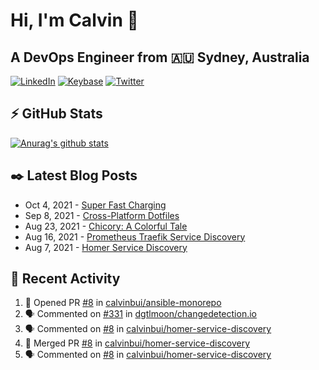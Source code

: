 # Hi, I'm Calvin 🍭
## A DevOps Engineer from 🇦🇺 Sydney, Australia</h3>

[![LinkedIn](https://img.shields.io/badge/-c–bui-0077B5?style=flat-square&labelColor=0077B5&logo=LinkedIn&logoColor=white)](https://www.linkedin.com/in/c-bui/)
[![Keybase](https://img.shields.io/badge/-calvinbui-ff6f21?style=flat-square&labelColor=ff6f21&logo=Keybase&logoColor=white)](https://keybase.io/calvinbui)
[![Twitter](https://img.shields.io/badge/-ASAPCalvin-1DA1F2?style=flat-square&labelColor=1DA1F2&logo=Twitter&logoColor=white)](https://twitter.com/ASAPCalvin)

<!-- https://github.com/rishavanand/github-profilinator -->
## ⚡ GitHub Stats
[![Anurag's github stats](https://github-readme-stats.vercel.app/api?username=calvinbui&count_private=true&hide_title=true)](https://github.com/anuraghazra/github-readme-stats)

<!-- https://github.com/gautamkrishnar/blog-post-workflow -->
## ✒️ Latest Blog Posts

<!-- BLOG-POST-LIST:START -->
- Oct 4, 2021 - [Super Fast Charging](https://calvin.me/super-fast-charging)
- Sep 8, 2021 - [Cross-Platform Dotfiles](https://calvin.me/cross-platform-dotfiles)
- Aug 23, 2021 - [Chicory: A Colorful Tale](https://calvin.me/chicory)
- Aug 16, 2021 - [Prometheus Traefik Service Discovery](https://calvin.me/prometheus-traefik-service-discovery)
- Aug 7, 2021 - [Homer Service Discovery](https://calvin.me/homer-service-discovery)

<!-- BLOG-POST-LIST:END -->

## 🏃‍ Recent Activity

<!--START_SECTION:activity-->
1. 💪 Opened PR [#8](https://github.com/calvinbui/ansible-monorepo/pull/8) in [calvinbui/ansible-monorepo](https://github.com/calvinbui/ansible-monorepo)
2. 🗣 Commented on [#331](https://github.com/dgtlmoon/changedetection.io/issues/331) in [dgtlmoon/changedetection.io](https://github.com/dgtlmoon/changedetection.io)
3. 🗣 Commented on [#8](https://github.com/calvinbui/homer-service-discovery/issues/8) in [calvinbui/homer-service-discovery](https://github.com/calvinbui/homer-service-discovery)
4. 🎉 Merged PR [#8](https://github.com/calvinbui/homer-service-discovery/pull/8) in [calvinbui/homer-service-discovery](https://github.com/calvinbui/homer-service-discovery)
5. 🗣 Commented on [#8](https://github.com/calvinbui/homer-service-discovery/issues/8) in [calvinbui/homer-service-discovery](https://github.com/calvinbui/homer-service-discovery)
<!--END_SECTION:activity-->
